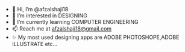 - 👋 Hi, I’m @afzalshaji18
- 👀 I’m interested in DESIGNING
- 🌱 I’m currently learning COMPUTER ENGINEERING
- 📫 Reach me at afzalshaji18@gmail.com
- ✨ My most used designing apps are ADOBE PHOTOSHOPE,ADOBE ILLUSTRATE etc...

<!---
afzalshaji18/afzalshaji18 is a ✨ special ✨ repository because its `README.md` (this file) appears on your GitHub profile.
You can click the Preview link to take a look at your changes.
--->
